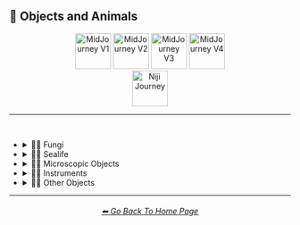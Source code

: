 <h2>🎷 Objects and Animals</h2>

<div align="center">

[<img src="https://github.com/willwulfken/MidJourney-Styles-and-Keywords-Reference/blob/main/Images/Repo_Parts/WEBP/Buttons/Version_Buttons/button_version_V1_inactive.webp?raw=true" alt="MidJourney V1" height="64" />](https://github.com/willwulfken/MidJourney-Styles-and-Keywords-Reference/blob/main/Pages/MJ_V1/Style_Pages/Sphere/Objects_and_Animals.md)
[<img src="https://github.com/willwulfken/MidJourney-Styles-and-Keywords-Reference/blob/main/Images/Repo_Parts/WEBP/Buttons/Version_Buttons/button_version_V2_inactive.webp?raw=true" alt="MidJourney V2" height="64" />](https://github.com/willwulfken/MidJourney-Styles-and-Keywords-Reference/blob/main/Pages/MJ_V2/Style_Pages/Sphere/Objects_and_Animals.md)
[<img src="https://github.com/willwulfken/MidJourney-Styles-and-Keywords-Reference/blob/main/Images/Repo_Parts/WEBP/Buttons/Version_Buttons/button_version_V3_inactive.webp?raw=true" alt="MidJourney V3" height="64" />](https://github.com/willwulfken/MidJourney-Styles-and-Keywords-Reference/blob/main/Pages/MJ_V3/Style_Pages/Just_The_Style/Objects_and_Animals.md)
[<img src="https://github.com/willwulfken/MidJourney-Styles-and-Keywords-Reference/blob/main/Images/Repo_Parts/WEBP/Buttons/Version_Buttons/button_version_V4_active.webp?raw=true" alt="MidJourney V4" height="64" />](https://github.com/willwulfken/MidJourney-Styles-and-Keywords-Reference/blob/main/Pages/Midjourney_Beta_Features/MJ_V4_Alpha/Style_Pages/Objects_and_Animals.md)
<br>
[<img src="https://github.com/willwulfken/MidJourney-Styles-and-Keywords-Reference/blob/main/Images/Repo_Parts/WEBP/Buttons/Version_Buttons/button_version_niji_inactive_full.webp?raw=true" alt="Niji Journey" height="64" />](https://github.com/willwulfken/MidJourney-Styles-and-Keywords-Reference/blob/main/Pages/Niji_Journey/Style_Pages/Objects_and_Animals.md)


</div>

<hr>
<br>


- <details><summary>🎷🍄 Fungi</summary><p><div align="center">

	| Lactarius-Indigo |
	| :-: |
	| <img src="https://github.com/willwulfken/MidJourney-Styles-and-Keywords-Reference/blob/main/Images/Midjourney_Beta_Features/MJ_V4_Alpha/V4_Alpha_3/Midjourney_Styles/Lactarius-Indigo.png?raw=true" width="256" /> |

	</div></p></details>


- <details><summary>🎷🦞 Sealife</summary><p><div align="center">

	| Jellyfish |
	| :-: |
	| <img src="https://github.com/willwulfken/MidJourney-Styles-and-Keywords-Reference/blob/main/Images/Midjourney_Beta_Features/MJ_V4_Alpha/V4_Alpha_3/Midjourney_Styles/Jellyfish.png?raw=true" width="256" /> |

	</div></p></details>


- <details><summary>🎷🦠 Microscopic Objects</summary><p><div align="center">

    | Atom | Fullerene | Nanoparticle |
    | :-: | :-: | :-: |
    | <img src="https://github.com/willwulfken/MidJourney-Styles-and-Keywords-Reference/blob/main/Images/Midjourney_Beta_Features/MJ_V4_Alpha/V4_Alpha_3/Midjourney_Styles/Atom.png?raw=true" width="256" /> | <img src="https://github.com/willwulfken/MidJourney-Styles-and-Keywords-Reference/blob/main/Images/Midjourney_Beta_Features/MJ_V4_Alpha/V4_Alpha_3/Midjourney_Styles/Fullerene.png?raw=true" width="256" /> | <img src="https://github.com/willwulfken/MidJourney-Styles-and-Keywords-Reference/blob/main/Images/Midjourney_Beta_Features/MJ_V4_Alpha/V4_Alpha_3/Midjourney_Styles/Nanoparticle.png?raw=true" width="256" /> |

    <br>

	| Cells | Cellular |
	| :-: | :-: |
	| <img src="https://github.com/willwulfken/MidJourney-Styles-and-Keywords-Reference/blob/main/Images/Midjourney_Beta_Features/MJ_V4_Alpha/V4_Alpha_3/Midjourney_Styles/Cells.png?raw=true" width="256" /> | <img src="https://github.com/willwulfken/MidJourney-Styles-and-Keywords-Reference/blob/main/Images/Midjourney_Beta_Features/MJ_V4_Alpha/V4_Alpha_3/Midjourney_Styles/Cellular.png?raw=true" width="256" /> |

	<br>
	
	| Mitochondria | Mitosis |
	| :-: | :-: |
	| <img src="https://github.com/willwulfken/MidJourney-Styles-and-Keywords-Reference/blob/main/Images/Midjourney_Beta_Features/MJ_V4_Alpha/V4_Alpha_3/Midjourney_Styles/Mitochondria.png?raw=true" width="256" /> | <img src="https://github.com/willwulfken/MidJourney-Styles-and-Keywords-Reference/blob/main/Images/Midjourney_Beta_Features/MJ_V4_Alpha/V4_Alpha_3/Midjourney_Styles/Mitosis.png?raw=true" width="256" /> |

	<br>

    | DNA | Bacteria | Enzyme |
    | :-: | :-: | :-: |
    | <img src="https://github.com/willwulfken/MidJourney-Styles-and-Keywords-Reference/blob/main/Images/Midjourney_Beta_Features/MJ_V4_Alpha/V4_Alpha_3/Midjourney_Styles/DNA.png?raw=true" width="256" /> | <img src="https://github.com/willwulfken/MidJourney-Styles-and-Keywords-Reference/blob/main/Images/Midjourney_Beta_Features/MJ_V4_Alpha/V4_Alpha_3/Midjourney_Styles/Bacteria.png?raw=true" width="256" /> | <img src="https://github.com/willwulfken/MidJourney-Styles-and-Keywords-Reference/blob/main/Images/Midjourney_Beta_Features/MJ_V4_Alpha/V4_Alpha_3/Midjourney_Styles/Enzyme.png?raw=true" width="256" /> |

  </div></p></details>


- <details><summary>🎷🎺 Instruments</summary><p><div align="center">

	| Instrument |
	| :-: |
	| <img src="https://github.com/willwulfken/MidJourney-Styles-and-Keywords-Reference/blob/main/Images/Midjourney_Beta_Features/MJ_V4_Alpha/V4_Alpha_3/Midjourney_Styles/Instrument.png?raw=true" width="256" /> |
	
	<br>

	| Piano | Accordion | Saxophone |
	| :-: | :-: | :-: |
	| <img src="https://github.com/willwulfken/MidJourney-Styles-and-Keywords-Reference/blob/main/Images/Midjourney_Beta_Features/MJ_V4_Alpha/V4_Alpha_3/Midjourney_Styles/Piano.png?raw=true" width="256" /> | <img src="https://github.com/willwulfken/MidJourney-Styles-and-Keywords-Reference/blob/main/Images/Midjourney_Beta_Features/MJ_V4_Alpha/V4_Alpha_3/Midjourney_Styles/Accordion.png?raw=true" width="256" /> | <img src="https://github.com/willwulfken/MidJourney-Styles-and-Keywords-Reference/blob/main/Images/Midjourney_Beta_Features/MJ_V4_Alpha/V4_Alpha_3/Midjourney_Styles/Saxophone.png?raw=true" width="256" /> |

  </div></p></details>


- <details><summary>🎷🚽 Other Objects</summary><p><div align="center">

	| Dichroic-Prism | Dispersive-Prism |
	| :-: | :-: |
	| <img src="https://github.com/willwulfken/MidJourney-Styles-and-Keywords-Reference/blob/main/Images/Midjourney_Beta_Features/MJ_V4_Alpha/V4_Alpha_3/Midjourney_Styles/Dichroic-Prism.png?raw=true" width="256" /> | <img src="https://github.com/willwulfken/MidJourney-Styles-and-Keywords-Reference/blob/main/Images/Midjourney_Beta_Features/MJ_V4_Alpha/V4_Alpha_3/Midjourney_Styles/Dispersive-Prism.png?raw=true" width="256" /> |
	
	<br>
	
	| Seashell |
	| :-: |
	| <img src="https://github.com/willwulfken/MidJourney-Styles-and-Keywords-Reference/blob/main/Images/Midjourney_Beta_Features/MJ_V4_Alpha/V4_Alpha_3/Midjourney_Styles/Seashell.png?raw=true" width="256" /> |

	</div></p></details>


<hr><!--------------->
<div align="center">
<h6><a href="https://github.com/willwulfken/MidJourney-Styles-and-Keywords-Reference/blob/main/README.md">⬅ Go Back To Home Page</a></h6>
</div>